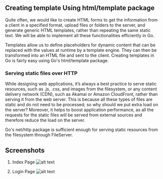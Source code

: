 
## Creating template Using html/template package

Quite often, we would like to create HTML forms to get the information from a client in a specified format, upload files or folders to the server, and generate generic HTML templates, rather than repeating the same static text. We will be able to implement all these functionalities efficiently in Go.

Templates allow us to define placeholders for dynamic content that can be replaced with the values at runtime by a template engine. They can then be transformed into an HTML file and sent to the client. Creating templates in Go is fairly easy using
Go's html/template package.

### Serving static files over HTTP

While designing web applications, it’s always a best practice to serve static resources, such as .js, .css, and images from the filesystem, or any content delivery network (CDN), such as Akamai or Amazon CloudFront, rather than serving it from the web server. This is because all these types of files are static and do not need to be processed; so why should we put extra load on the server? Moreover, it helps to boost application performance, as all the requests for the static files will be served from external sources and therefore reduce the load on the server.

Go's net/http package is sufficient enough for serving static resources from the filesystem through FileServer.

## Screenshots
1. Index Page
![alt text](https://github.com/manojpawar94/go-web-app-examples/gorilla-mux-http-server-html-template/screenshot/index_page.png)

2. Login Page
![alt text](https://github.com/manojpawar94/go-web-app-examples/gorilla-mux-http-server-html-template/screenshot/login_page.png)
